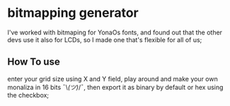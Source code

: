 # bitmapping generator
I've worked with bitmaping for YonaOs fonts, and found out that the other devs use it also for LCDs, so I made one that's flexible for all of us;
## How To use
enter your grid size using X and Y field, play around and make your own monaliza in 16 bits ¯\\_(ツ)_/¯, then export it as binary by default or hex using the checkbox;